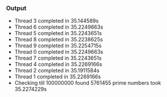 ### Output

- Thread 3 completed in 35.144589s
- Thread 6 completed in 35.2249663s
- Thread 5 completed in 35.2243651s
- Thread 8 completed in 35.2238625s
- Thread 9 completed in 35.2254715s
- Thread 0 completed in 35.2249663s
- Thread 7 completed in 35.2243651s
- Thread 4 completed in 35.2269166s
- Thread 2 completed in 35.1911584s
- Thread 1 completed in 35.2269166s
- Checking till 100000000 found 5761455 prime numbers took 35.2274229s